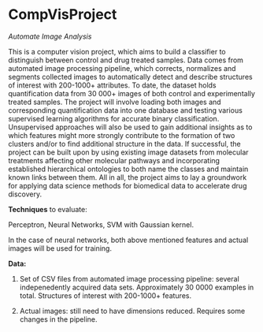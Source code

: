 CompVisProject
==============

*Automate Image Analysis*


This is a computer vision project, which aims to build a classifier to distinguish between control and drug treated samples. Data comes from automated image processing pipeline, which corrects, normalizes and segments collected images to automatically detect and describe structures of interest with 200-1000+ attributes. To date, the dataset holds quantification data from 30 000+ images of both control and experimentally treated samples. The project will involve loading both images and corresponding quantification data into one database and testing various supervised learning algorithms for accurate binary classification. Unsupervised approaches will also be used to gain additional insights as to which features might more strongly contribute to the formation of two clusters and/or to find additional structure in the data. If successful, the project can be built upon by using existing image datasets from molecular treatments affecting other molecular pathways and incorporating established hierarchical ontologies to both name the classes and maintain known links between them. All in all, the project aims to lay a groundwork for applying data science methods for biomedical data to accelerate drug discovery. 


**Techniques** to evaluate:

Perceptron, Neural Networks, SVM with Gaussian kernel.

In the case of neural networks, both above mentioned features and actual images will be used for training.

**Data:**

1. Set of CSV files from automated image processing pipeline: several indepenedently acquired data sets. Approximately 30 0000 examples in total. Structures of interest with 200-1000+ features.

2. Actual images: still need to have dimensions reduced. Requires some changes in the pipeline.
                                                                                                                                                                                

